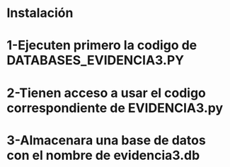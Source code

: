 # Instalación
# 1-Ejecuten primero la codigo de DATABASES_EVIDENCIA3.PY
# 2-Tienen acceso a usar el codigo correspondiente de EVIDENCIA3.py
# 3-Almacenara una base de datos con el nombre de evidencia3.db
